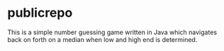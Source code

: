 # publicrepo
This is a simple number guessing game written in Java which 
navigates back on forth on a median when low and high end is determined.
